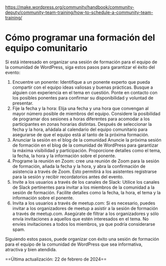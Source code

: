 https://make.wordpress.org/community/handbook/community-deputy/community-team-training/how-to-schedule-a-community-team-training/

# Cómo programar una formación del equipo comunitario

Si está interesado en organizar una sesión de formación para el equipo de la comunidad de WordPress, siga estos pasos para garantizar el éxito del evento:

1. Encuentre un ponente: Identifique a un ponente experto que pueda compartir con el equipo ideas valiosas y buenas prácticas. Busque a alguien con experiencia en el tema en cuestión. Ponte en contacto con los posibles ponentes para confirmar su disponibilidad y voluntad de presentar.
2. Fije la fecha y la hora: Elija una fecha y una hora que convengan al mayor número posible de miembros del equipo. Considere la posibilidad de programar dos sesiones a horas diferentes para acomodar a los participantes en zonas horarias distintas. Después de seleccionar la fecha y la hora, añádala al calendario del equipo comunitario para asegurarse de que el equipo está al tanto de la próxima formación.
3. Anunciar la sesión en el blog de la comunidad Anuncie la próxima sesión de formación en el blog de la comunidad de WordPress para garantizar la máxima visibilidad y participación. Proporcione detalles como el tema, la fecha, la hora y la información sobre el ponente.
4. Programe la reunión en Zoom: cree una reunión de Zoom para la sesión de formación, añada la fecha y la hora, y abra la confirmación de asistencia a través de Zoom. Esto permitirá a los asistentes registrarse para la sesión y recibir recordatorios antes del evento.
5. Invite a los usuarios a través de los canales de Slack: Utilice los canales de Slack pertinentes para invitar a los miembros de la comunidad a la sesión de formación. Facilite detalles como la fecha, la hora, el tema y la información sobre el ponente.
6. Invita a los usuarios a través de meetup.com: Si es necesario, puedes invitar a los organizadores de meetup a asistir a la sesión de formación a través de meetup.com. Asegúrate de filtrar a los organizadores y sólo envía invitaciones a aquellos que estén interesados en el tema. No envíes invitaciones a todos los miembros, ya que podría considerarse spam.

Siguiendo estos pasos, puede organizar con éxito una sesión de formación para el equipo de la comunidad de WordPress que sea informativa, atractiva y bien atendida.

==Última actualización: 22 de febrero de 2024==